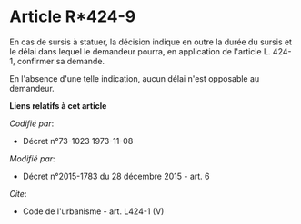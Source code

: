 # Article R*424-9

En cas de sursis à statuer, la décision indique en outre la durée du sursis et le délai dans lequel le demandeur pourra, en
application de l'article L. 424-1, confirmer sa demande.

En l'absence d'une telle indication, aucun délai n'est opposable au demandeur.

**Liens relatifs à cet article**

_Codifié par_:

  - Décret n°73-1023 1973-11-08

_Modifié par_:

  - Décret n°2015-1783 du 28 décembre 2015 - art. 6

_Cite_:

  - Code de l'urbanisme - art. L424-1 (V)
